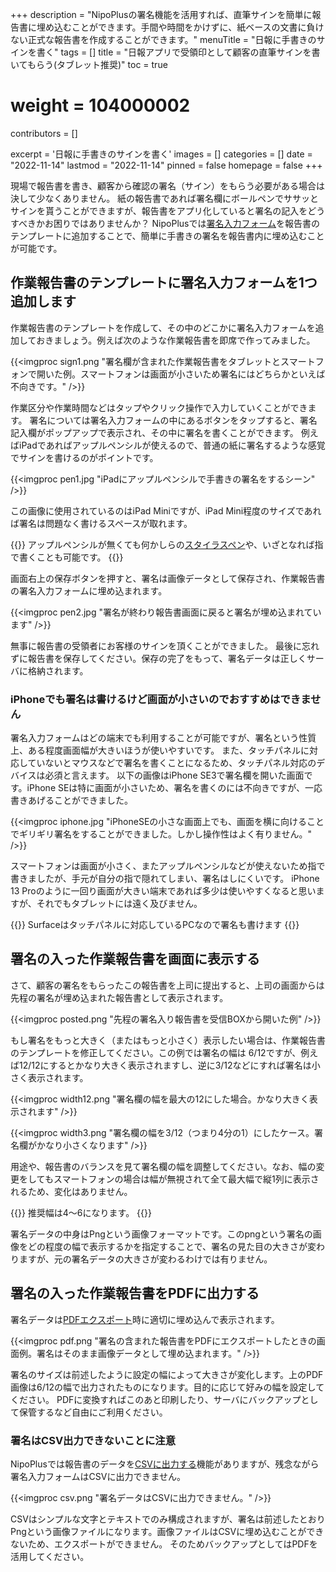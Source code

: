+++
description = "NipoPlusの署名機能を活用すれば、直筆サインを簡単に報告書に埋め込むことができます。手間や時間をかけずに、紙ベースの文書に負けない正式な報告書を作成することができます。"
menuTitle = "日報に手書きのサインを書く"
tags = []
title = "日報アプリで受領印として顧客の直筆サインを書いてもらう(タブレット推奨)"
toc = true
# weight = 104000002
contributors = []

excerpt = '日報に手書きのサインを書く'
images = []
categories = []
date = "2022-11-14"
lastmod = "2022-11-14"
pinned = false
homepage = false
+++

現場で報告書を書き、顧客から確認の署名（サイン）をもらう必要がある場合は決して少なくありません。
紙の報告書であれば署名欄にボールペンでササッとサインを貰うことができますが、報告書をアプリ化していると署名の記入をどうすべきかお困りではありませんか？
NipoPlusでは[署名入力フォーム](/docs/manual/initial-setting/template/sign/)を報告書のテンプレートに追加することで、簡単に手書きの署名を報告書内に埋め込むことが可能です。

## 作業報告書のテンプレートに署名入力フォームを1つ追加します

作業報告書のテンプレートを作成して、その中のどこかに署名入力フォームを追加しておきましょう。例えば次のような作業報告書を即席で作ってみました。

{{<imgproc sign1.png "署名欄が含まれた作業報告書をタブレットとスマートフォンで開いた例。スマートフォンは画面が小さいため署名にはどちらかといえば不向きです。" />}}

作業区分や作業時間などはタップやクリック操作で入力していくことができます。
署名については署名入力フォームの中にあるボタンをタップすると、署名記入欄がポップアップで表示され、その中に署名を書くことができます。
例えばiPadであればアップルペンシルが使えるので、普通の紙に署名するような感覚でサインを書けるのがポイントです。

{{<imgproc pen1.jpg "iPadにアップルペンシルで手書きの署名をするシーン" />}}

この画像に使用されているのはiPad Miniですが、iPad Mini程度のサイズであれば署名は問題なく書けるスペースが取れます。

{{<alice pos="right" icon="tablet">}}
アップルペンシルが無くても何かしらの[スタイラスペン](https://www.amazon.co.jp/%E3%82%BF%E3%83%83%E3%83%81%E3%83%9A%E3%83%B3-%E3%82%B9%E3%82%BF%E3%82%A4%E3%83%A9%E3%82%B9-%E6%90%BA%E5%B8%AF%E9%9B%BB%E8%A9%B1%E3%83%BB%E3%82%B9%E3%83%9E%E3%83%BC%E3%83%88%E3%83%95%E3%82%A9%E3%83%B3%E3%82%A2%E3%82%AF%E3%82%BB%E3%82%B5%E3%83%AA/b?ie=UTF8&node=2285148051)や、いざとなれば指で書くことも可能です。
{{</alice>}}

画面右上の保存ボタンを押すと、署名は画像データとして保存され、作業報告書の署名入力フォームに埋め込まれます。

{{<imgproc pen2.jpg "署名が終わり報告書画面に戻ると署名が埋め込まれています" />}}

無事に報告書の受領者にお客様のサインを頂くことができました。
最後に忘れずに報告書を保存してください。保存の完了をもって、署名データは正しくサーバに格納されます。

### iPhoneでも署名は書けるけど画面が小さいのでおすすめはできません

署名入力フォームはどの端末でも利用することが可能ですが、署名という性質上、ある程度画面幅が大きいほうが使いやすいです。
また、タッチパネルに対応していないとマウスなどで署名を書くことになるため、タッチパネル対応のデバイスは必須と言えます。
以下の画像はiPhone SE3で署名欄を開いた画面です。iPhone SEは特に画面が小さいため、署名を書くのには不向きですが、一応書きあげることができました。

{{<imgproc iphone.jpg "iPhoneSEの小さな画面上でも、画面を横に向けることでギリギリ署名をすることができました。しかし操作性はよく有りません。" />}}

スマートフォンは画面が小さく、またアップルペンシルなどが使えないため指で書きましたが、手元が自分の指で隠れてしまい、署名はしにくいです。
iPhone 13 Proのように一回り画面が大きい端末であれば多少は使いやすくなると思いますが、それでもタブレットには遠く及びません。

{{<alice pos="right" icon="pc">}}
Surfaceはタッチパネルに対応しているPCなので署名も書けます
{{</alice>}}

## 署名の入った作業報告書を画面に表示する

さて、顧客の署名をもらったこの報告書を上司に提出すると、上司の画面からは先程の署名が埋め込まれた報告書として表示されます。

{{<imgproc posted.png "先程の署名入り報告書を受信BOXから開いた例" />}}

もし署名をもっと大きく（またはもっと小さく）表示したい場合は、作業報告書のテンプレートを修正してください。この例では署名の幅は 6/12ですが、例えば12/12にするとかなり大きく表示されますし、逆に3/12などにすれば署名は小さく表示されます。

{{<imgproc width12.png "署名欄の幅を最大の12にした場合。かなり大きく表示されます" />}}

{{<imgproc width3.png "署名欄の幅を3/12（つまり4分の1）にしたケース。署名欄がかなり小さくなります" />}}

用途や、報告書のバランスを見て署名欄の幅を調整してください。なお、幅の変更をしてもスマートフォンの場合は幅が無視されて全て最大幅で縦1列に表示されるため、変化はありません。

{{<alice pos="right" icon="here">}}
推奨幅は4〜6になります。
{{</alice>}}

署名データの中身はPngという画像フォーマットです。このpngという署名の画像をどの程度の幅で表示するかを指定することで、署名の見た目の大きさが変わりますが、元の署名データの大きさが変わるわけでは有りません。

## 署名の入った作業報告書をPDFに出力する

署名データは[PDFエクスポート](/docs/manual/read-report/pdf/)時に適切に埋め込んで表示されます。

{{<imgproc pdf.png "署名の含まれた報告書をPDFにエクスポートしたときの画面例。署名はそのまま画像データとして埋め込まれます。" />}}

署名のサイズは前述したように設定の幅によって大きさが変化します。上のPDF画像は6/12の幅で出力されたものになります。目的に応じて好みの幅を設定してください。
PDFに変換すればこのあと印刷したり、サーバにバックアップとして保管するなど自由にご利用ください。

### 署名はCSV出力できないことに注意

NipoPlusでは報告書のデータを[CSVに出力する](/docs/manual/read-report/csv/)機能がありますが、残念ながら署名入力フォームはCSVに出力できません。

{{<imgproc csv.png "署名データはCSVに出力できません。" />}}

CSVはシンプルな文字とテキストでのみ構成されますが、署名は前述したとおりPngという画像ファイルになります。画像ファイルはCSVに埋め込むことができないため、エクスポートができません。
そのためバックアップとしてはPDFを活用してください。

